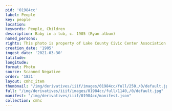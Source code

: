 ```yaml
---
pid: '01984cc'
label: People
key: people
location: 
keywords: People, Children
description: Baby in a tub, c. 1905 (Ryan album)
named_persons: 
rights: This photo is property of Lake County Civic Center Association.
creation_date: '1905'
ingest_date: '2021-03-30'
latitude: 
longitude: 
format: Photo
source: Scanned Negative
order: '1831'
layout: cmhc_item
thumbnail: "/img/derivatives/iiif/images/01984cc/full/250,/0/default.jpg"
full: "/img/derivatives/iiif/images/01984cc/full/1140,/0/default.jpg"
manifest: "/img/derivatives/iiif/01984cc/manifest.json"
collection: cmhc
---
```

